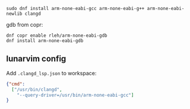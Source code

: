 ```fish
sudo dnf install arm-none-eabi-gcc arm-none-eabi-g++ arm-none-eabi-newlib clangd
```
gdb from copr:
```fish
dnf copr enable rleh/arm-none-eabi-gdb
dnf install arm-none-eabi-gdb
```

## lunarvim config

Add `.clangd_lsp.json` to workspace:
```json
{"cmd": 
  ["/usr/bin/clangd",
    "--query-driver=/usr/bin/arm-none-eabi-gcc"]
}
```

